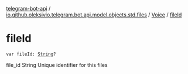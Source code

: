 [telegram-bot-api](../../index.md) / [io.github.oleksivio.telegram.bot.api.model.objects.std.files](../index.md) / [Voice](index.md) / [fileId](./file-id.md)

# fileId

`var fileId: `[`String`](https://kotlinlang.org/api/latest/jvm/stdlib/kotlin/-string/index.html)`?`

file_id String Unique identifier for this files

